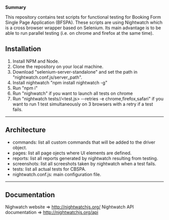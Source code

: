 **Summary**

This repository contains test scripts for functional testing for Booking Form Single Page Application (BFSPA). These scripts are using Nightwatch which is a cross browser wrapper based on Selenium. Its main advantage is to be able to run parallel testing (i.e. on chrome and firefox at the same time).

## Installation

1. Install NPM and Node.
2. Clone the repository on your local machine.
3. Download "selenium-server-standalone" and set the path in "nightwatch.conf.js/server_path".
4. Install nightwatch "npm install nightwatch -g"
5. Run "npm i"
6. Run "nighwatch" if you want to launch all tests on chrome
7. Run "nightwatch tests/<folder>/<test.js> --retries -e chrome,firefox,safari" if you want to run 1 test simultaneously on 3 browsers with a retry if a test fails.

---

## Architecture

- commands: list all custom commands that will be added to the driver object.
- pages: list all page ojects where UI elements are defined.
- reports: list all reports generated by nightwatch resulting from testing.
- screenshots: list all screeshots taken by nightwatch when a test fails.
- tests: list all actual tests for CBSPA.
- nightwatch.conf.js: main configuration file.

---

## Documentation

Nighwatch website => http://nightwatchjs.org/
Nightwatch API documentation => http://nightwatchjs.org/api

